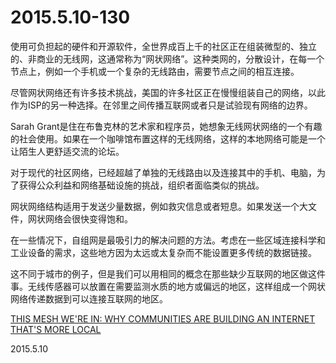 2015.5.10-130
=============
使用可负担起的硬件和开源软件，全世界成百上千的社区正在组装微型的、独立的、非商业的无线网，这通常称为“网状网络”。这种类网的，分散设计，在每一个节点上，例如一个手机或一个复杂的无线路由，需要节点之间的相互连接。

尽管网状网络还有许多技术挑战，美国的许多社区正在慢慢组装自己的网络，以此作为ISP的另一种选择。在邻里之间传播互联网或者只是试验现有网络的边界。

Sarah Grant是住在布鲁克林的艺术家和程序员，她想象无线网状网络的一个有趣的社会使用。如果在一个咖啡馆布置这样的无线网络，这样的本地网络可能是一个让陌生人更舒适交流的论坛。

对于现代的社区网络，已经超越了单独的无线路由以及连接其中的手机、电脑，为了获得公众利益和网络基础设施的挑战，组织者面临类似的挑战。

网状网络结构适用于发送少量数据，例如救灾信息或者短息。如果发送一个大文件，网状网络会很快变得饱和。

在一些情况下，自组网是最吸引力的解决问题的方法。考虑在一些区域连接科学和工业设备的需求，这些地方因为太远或太复杂而不能设置更多传统的数据链接。

这不同于城市的例子，但是我们可以用相同的概念在那些缺少互联网的地区做这件事。无线传感器可以放置在需要监测水质的地方或偏远的地区，这样组成一个网状网络传递数据到可以连接互联网的地区。

[THIS MESH WE'RE IN: WHY COMMUNITIES ARE BUILDING AN INTERNET THAT'S MORE LOCAL](http://www.fastcompany.com/3044686/mesh-networks-and-the-local-internet-movement)

2015.5.10
